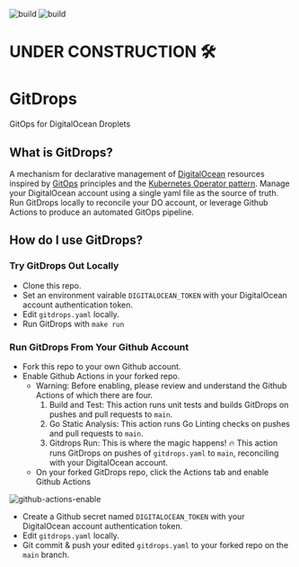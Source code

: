 ![build](https://github.com/nolancon/gitdrops/actions/workflows/go-build-test.yaml/badge.svg)
![build](https://github.com/nolancon/gitdrops/actions/workflows/go-static-analysis.yaml/badge.svg)

# UNDER CONSTRUCTION 🛠️

# GitDrops
GitOps for DigitalOcean Droplets

## What is GitDrops?
A mechanism for declarative management of [DigitalOcean](https://developers.digitalocean.com/) resources inspired by [GitOps](https://www.weave.works/technologies/gitops/) principles and the [Kubernetes Operator pattern](https://kubernetes.io/docs/concepts/extend-kubernetes/operator/). Manage your DigitalOcean account using a single yaml file as the source of truth. Run GitDrops locally to reconcile your DO account, or leverage Github Actions to produce an automated GitOps pipeline.

## How do I use GitDrops?

### Try GitDrops Out Locally

* Clone this repo.
* Set an environment vairable `DIGITALOCEAN_TOKEN` with your DigitalOcean account authentication token.
* Edit `gitdrops.yaml` locally.
* Run GitDrops with `make run`

### Run GitDrops From Your Github Account

* Fork this repo to your own Github account.
* Enable Github Actions in your forked repo.
  * Warning: Before enabling, please review and understand the Github Actions of which there are four.
    1. Build and Test: This action runs unit tests and builds GitDrops on pushes and pull requests to `main`.
    2. Go Static Analysis: This action runs Go Linting checks on pushes and pull requests to `main`.
    3. Gitdrops Run: This is where the magic happens! 🔥 This action runs GitDrops on pushes of `gitdrops.yaml` to `main`, reconciling with your DigitalOcean account.
  * On your forked GitDrops repo, click the Actions tab and enable Github Actions
  
![github-actions-enable](https://user-images.githubusercontent.com/41484746/119275751-ac3a5480-bc0e-11eb-92aa-92a2f85d3e7b.PNG)

* Create a Github secret named `DIGITALOCEAN_TOKEN` with your DigitalOcean account authentication token.
* Edit `gitdrops.yaml` locally.
* Git commit & push your edited `gitdrops.yaml` to your forked repo on the `main` branch.

